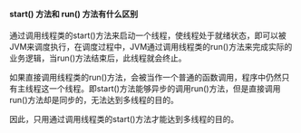 #### start() 方法和 run() 方法有什么区别

通过调用线程类的start()方法来启动一个线程，使线程处于就绪状态，即可以被JVM来调度执行，在调度过程中，JVM通过调用线程类的run()方法来完成实际的业务逻辑，当run()方法结束后，此线程就会终止。

如果直接调用线程类的run()方法，会被当作一个普通的函数调用，程序中仍然只有主线程这一个线程。即start()方法能够异步的调用run()方法，但是直接调用run()方法却是同步的，无法达到多线程的目的。

因此，只用通过调用线程类的start()方法才能达到多线程的目的。

